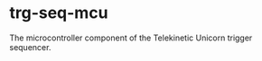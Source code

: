 trg-seq-mcu
===========

The microcontroller component of the Telekinetic Unicorn trigger sequencer.
